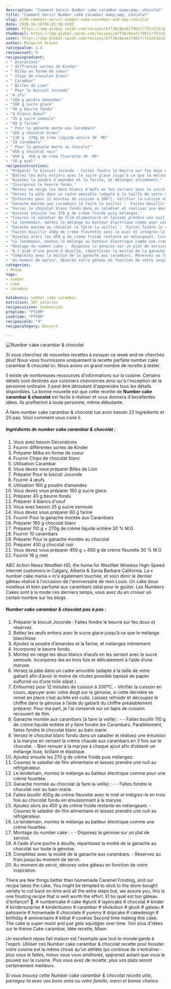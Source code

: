```yaml
---
description: "Comment Servir Number cake carambar &amp;amp; chocolat"
title: "Comment Servir Number cake carambar &amp;amp; chocolat"
slug: 2190-comment-servir-number-cake-carambar-and-amp-chocolat
date: 2020-10-16T06:01:58.030Z
image: https://img-global.cpcdn.com/recipes/bff36c0ea417901f/751x532cq70/number-cake-carambar-chocolat-photo-principale-de-la-recette.jpg
thumbnail: https://img-global.cpcdn.com/recipes/bff36c0ea417901f/751x532cq70/number-cake-carambar-chocolat-photo-principale-de-la-recette.jpg
cover: https://img-global.cpcdn.com/recipes/bff36c0ea417901f/751x532cq70/number-cake-carambar-chocolat-photo-principale-de-la-recette.jpg
author: Margaret Graves
ratingvalue: 3.4
reviewcount: 9
recipeingredient:
- " Dcorations"
- " diffrentes sortes de Kinder"
- " Milka en forme de coeur"
- " Chips de chocolat blanc"
- " Carambar"
- " Billes de Lion"
- " Pour le biscuit Joconde"
- "4 ufs"
- "160 g poudre damandes"
- "160 g sucre glace"
- "40 g beurre fondu"
- "4 blancs doeuf"
- "25 g sucre semoule"
- "60 g farine"
- " Pour la ganache monte aux Carambars"
- "160 g chocolat blanc"
- "110 g  270g de crme liquide entire 30  MG"
- "10 carambars"
- " Pour la ganache monte au chocolat"
- "450 g chocolat noir"
- "450 g  450 g de crme fleurette 30  MG"
- "16 g miel"
recipeinstructions:
- "Préparer le biscuit Joconde : Faites fondre le beurre sur feu doux et réservez."
- "Battez les œufs entiers avec le sucre glace jusqu’à ce que le mélange blanchisse"
- "Ajoutez la poudre d’amandes et la farine, et mélangez intimement."
- "Incorporez le beurre fondu."
- "Montez en neige les deux blancs d’œufs en les serrant avec le sucre semoule. Incorporez-les en trois fois et délicatement à l’aide d’une maryse."
- "Versez la pâte dans un cadre amovible (adapté à la taille de votre gabarit afin d’avoir le moins de chutes possible tapissé de papier sulfurisé ou d’une toile silpat.)"
- "Enfournez pour 12 minutes de cuisson à 200°C. Vérifier la cuisson en cours, appuyer avec votre doigt sur la génoise, si cette dernière se remet en place c’est qu’elle est cuite. Laissez refroidir et découpez le chiffre dans la génoise à l’aide du gabarit du chiffre préalablement préparer. Pour ma part, je l&#39;ai conservé sur un tapis de cuisson recouvert de film."
- "Ganache montée aux carambars (à faire la veille) :  Faites bouillir 110 g de crème liquide entière et y faire fondre les Carambars. Parallèlement, faites fondre le chocolat blanc au bain marie."
- "Versez le chocolat blanc fondu dans un saladier et réalisez une émulsion à la maryse en versant la crème chaude aux carambars en 3 fois sur le chocolat. Bien remuer à la maryse à chaque ajout afin d’obtenir un mélange lisse, brillant et élastique."
- "Ajoutez ensuite les 270 g de crème froide puis mélangez."
- "Couvrez le saladier de film alimentaire et laissez prendre une nuit au réfrigérateur."
- "Le lendemain, montez le mélange au batteur électrique comme pour une crème fouettée."
- "Ganache montée au chocolat (à faire la veille) :  Faites fondre le chocolat noir au bain-marie."
- "Faites bouillir 450g de crème fleurette avec le miel et intégrez-le en trois fois au chocolat fondu en émulsionnant à la maryse."
- "Ajoutez alors les 450 g de crème froide restante en mélangeant. Couvrez le saladier de film alimentaire et laissez prendre une nuit au réfrigérateur."
- "Le lendemain, montez le mélange au batteur électrique comme une crème fouettée."
- "Montage du number cake :  Disposez la génoise sur un plat de service."
- "A l’aide d’une poche à douille, répartissez la moitié de la ganache au chocolat sur toute la génoise."
- "Complétez avec la moitié de la ganache aux carambars. Réservez au frais jusqu’au moment de servir."
- "Au moment de servir, décorez votre gâteau en fonction de votre inspiration."
categories:
- Resep
tags:
- number
- cake
- carambar

katakunci: number cake carambar 
nutrition: 107 calories
recipecuisine: Indonesian
preptime: "PT20M"
cooktime: "PT59M"
recipeyield: "4"
recipecategory: Dessert

---
```



![Number cake carambar &amp; chocolat](https://img-global.cpcdn.com/recipes/bff36c0ea417901f/751x532cq70/number-cake-carambar-chocolat-photo-principale-de-la-recette.jpg)

Si vous cherchez de nouvelles recettes à essayer ce week end ne cherchez plus! Nous vous fournissons uniquement la recette parfaite number cake carambar &amp; chocolat ici. Nous avons un grand nombre de recette à tester.

Il existe de nombreuses ressources d'informations sur la cuisine. Certains détails sont destinés aux cuisiniers chevronnés ainsi qu'à l'exception de la personne ordinaire. Il peut être déroutant d'apprendre tous les détails disponibles. La bonne nouvelle est que cette recette de <strong> Number cake carambar &amp; chocolat </strong> est facile à réaliser et vous donnera d'excellentes idées. Ils profiteront à toute personne, même débutante.

<!--inarticleads1-->

À faire number cake carambar &amp; chocolat tue avoir besoin 22 Ingrédients et 20 pas. Voici comment vous cuire il.

##### Ingrédients de number cake carambar &amp; chocolat :

1. Vous avez besoin  Décorations
1. Fournir  différentes sortes de Kinder
1. Préparer  Milka en forme de coeur
1. Fournir  Chips de chocolat blanc
1. Utilisation  Carambar
1. Vous devez vous préparer  Billes de Lion
1. Préparer  Pour le biscuit Joconde
1. Fournir 4 œufs
1. Utilisation 160 g poudre d’amandes
1. Vous devez vous préparer 160 g sucre glace
1. Préparer 40 g beurre fondu
1. Préparer 4 blancs d&#39;oeuf
1. Vous avez besoin 25 g sucre semoule
1. Vous devez vous préparer 60 g farine
1. Fournir  Pour la ganache montée aux Carambars
1. Préparer 160 g chocolat blanc
1. Préparer 110 g + 270g de crème liquide entière 30 % M.G
1. Fournir 10 carambars
1. Préparer  Pour la ganache montée au chocolat
1. Préparer 450 g chocolat noir
1. Vous devez vous préparer 450 g + 450 g de crème fleurette 30 % M.G
1. Fournir 16 g miel


ABC Action News WestNet-HD, the home for WestNet Wireless High-Speed Internet customers in Calgary, Alberta &amp; Santa Barbara California. La « number cake mania » m&#39;a également touchée, et voici donc le dernier gâteau réalisé à l&#39;occasion de l&#39;anniversaire de mon Louis. Un cake doux moelleux et bien parfumé aux carambars idéal pour le goûter. Les Numbers Cakes sont à la mode ces derniers temps, vous avez du en croiser un certain nombre sur les blogs. 

<!--inarticleads2-->

##### Number cake carambar &amp; chocolat pas à pas :

1. Préparer le biscuit Joconde : Faites fondre le beurre sur feu doux et réservez.
1. Battez les œufs entiers avec le sucre glace jusqu’à ce que le mélange blanchisse
1. Ajoutez la poudre d’amandes et la farine, et mélangez intimement.
1. Incorporez le beurre fondu.
1. Montez en neige les deux blancs d’œufs en les serrant avec le sucre semoule. Incorporez-les en trois fois et délicatement à l’aide d’une maryse.
1. Versez la pâte dans un cadre amovible (adapté à la taille de votre gabarit afin d’avoir le moins de chutes possible tapissé de papier sulfurisé ou d’une toile silpat.)
1. Enfournez pour 12 minutes de cuisson à 200°C. - Vérifier la cuisson en cours, appuyer avec votre doigt sur la génoise, si cette dernière se remet en place c’est qu’elle est cuite. Laissez refroidir et découpez le chiffre dans la génoise à l’aide du gabarit du chiffre préalablement préparer. Pour ma part, je l&#39;ai conservé sur un tapis de cuisson recouvert de film.
1. Ganache montée aux carambars (à faire la veille) : -  - Faites bouillir 110 g de crème liquide entière et y faire fondre les Carambars. Parallèlement, faites fondre le chocolat blanc au bain marie.
1. Versez le chocolat blanc fondu dans un saladier et réalisez une émulsion à la maryse en versant la crème chaude aux carambars en 3 fois sur le chocolat. - Bien remuer à la maryse à chaque ajout afin d’obtenir un mélange lisse, brillant et élastique.
1. Ajoutez ensuite les 270 g de crème froide puis mélangez.
1. Couvrez le saladier de film alimentaire et laissez prendre une nuit au réfrigérateur.
1. Le lendemain, montez le mélange au batteur électrique comme pour une crème fouettée.
1. Ganache montée au chocolat (à faire la veille) : -  - Faites fondre le chocolat noir au bain-marie.
1. Faites bouillir 450g de crème fleurette avec le miel et intégrez-le en trois fois au chocolat fondu en émulsionnant à la maryse.
1. Ajoutez alors les 450 g de crème froide restante en mélangeant. - Couvrez le saladier de film alimentaire et laissez prendre une nuit au réfrigérateur.
1. Le lendemain, montez le mélange au batteur électrique comme une crème fouettée.
1. Montage du number cake : -  - Disposez la génoise sur un plat de service.
1. A l’aide d’une poche à douille, répartissez la moitié de la ganache au chocolat sur toute la génoise.
1. Complétez avec la moitié de la ganache aux carambars. - Réservez au frais jusqu’au moment de servir.
1. Au moment de servir, décorez votre gâteau en fonction de votre inspiration.


There are few things better than homemade Caramel Frosting, and our recipe takes the cake. You might be tempted to stick to the store-bought variety to cut back on time and all the extra steps but, we assure you, this is one frosting recipe that is well worth the effort. Et toi quel est ton gâteau d&#39;enfance? 👶. # numbercake # cake #gluck # layercake # chocolat # kinder # kindersurprise # kinderbueno # carambar # shokobon # gluck # gateau # patisserie # homemade # chocolate # yummy # dripcake # cakedesign # birthday # anniversaire # kitkat # cookies Second time making this cake. The cake is super moist and just gets squidgier over time. Voir plus d&#39;idées sur le thème Cake carambar, Idée recette, Miam. 

<!--inarticleads1-->

<p>
Un excellent repas fait maison est l'exemple que tout le monde garde à l'esprit. Utiliser ces Number cake carambar &amp; chocolat recette pour booster votre cuisine est la même chose qu'un athlète qui continue de s'entraîner - plus vous le faites, mieux vous vous améliorez, apprenez autant que vous le pouvez sur la cuisine. Plus vous avez de recette, plus vos plats seront certainement meilleurs.
</p>

<p>
<i>Si vous trouvez cette Number cake carambar &amp; chocolat recette utile, partagez-la avec vos bons amis ou votre famille, merci et bonne chance.</i>
</p>
